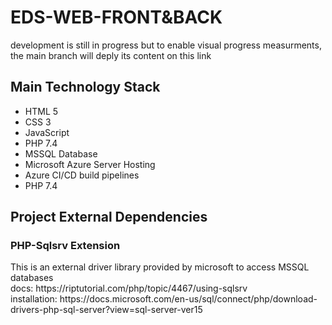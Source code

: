 # EDS-WEB-FRONT&BACK


<div>
  development is still in progress but to enable visual progress measurments, the main branch will deply its content on this link <a href="https://kfsdocs.azurewebsites.net/"></a>
  </div>

<div>
<h2>
  Main Technology Stack 
 </h2>
  <ul>
    <li>HTML 5</li>
    <li>CSS 3</li>
    <li>JavaScript</li>
    <li>PHP 7.4</li>
    <li>MSSQL Database</li>
    <li>Microsoft Azure Server Hosting</li>
    <li>Azure CI/CD build pipelines</li>
    <li>PHP 7.4</li>
    </ul>
</div>




<div> 
<h2>
  Project External Dependencies 
 </h2>
<h3>PHP-Sqlsrv Extension</h2>
  <p>This is an external driver library provided by microsoft to access MSSQL databases
  </br>docs: https://riptutorial.com/php/topic/4467/using-sqlsrv
  </br>installation: https://docs.microsoft.com/en-us/sql/connect/php/download-drivers-php-sql-server?view=sql-server-ver15</p>
</div>
